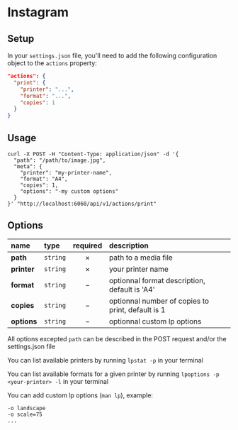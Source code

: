 # Instagram

## Setup

In your `settings.json` file, you'll need to add the following configuration object to the `actions` property:

```json
"actions": {
  "print": {
    "printer": "...",
    "format": "...",
    "copies": 1
  }
}
```

## Usage

```cURL
curl -X POST -H "Content-Type: application/json" -d '{
  "path": "/path/to/image.jpg",
  "meta": {
    "printer": "my-printer-name",
    "format": "A4",
    "copies": 1,
    "options": "-my custom options"
  }
}' "http://localhost:6060/api/v1/actions/print"
```

## Options

|name|type|required|description|
|:---|:---|:---:|:---|
|**path**|`string`|&times;|path to a media file|
|**printer**|`string`|&times;|your printer name|
|**format**|`string`|&minus;|optionnal format description, default is 'A4'|
|**copies**|`string`|&minus;|optionnal number of copies to print, default is 1|
|**options**|`string`|&minus;|optionnal custom lp options|

All options excepted `path` can be described in the POST request and/or the settings.json file

You can list available printers by running `lpstat -p` in your terminal

You can list available formats for a given printer by running `lpoptions -p <your-printer> -l` in your terminal

You can add custom lp options (`man lp`), example:
```
-o landscape
-o scale=75
...
```
